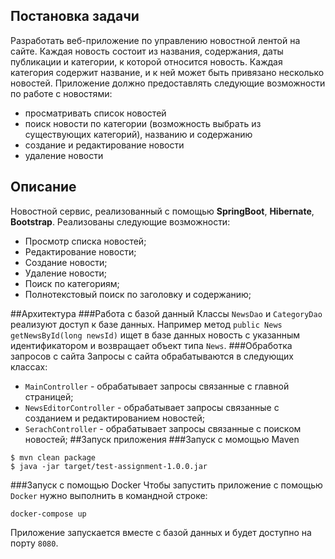 ## Постановка задачи
Разработать веб-приложение по управлению новостной лентой на сайте. 
Каждая новость состоит из названия, содержания, даты публикации и категории, к которой относится новость. 
Каждая категория содержит название, и к ней может быть привязано несколько новостей. 
Приложение должно предоставлять следующие возможности по работе с новостями: 
- просматривать список новостей 
- поиск новости по категории (возможность выбрать из существующих категорий), названию и содержанию 
- создание и редактирование новости 
- удаление новости 
## Описание
Новостной сервис, реализованный с помощью **SpringBoot**, **Hibernate**, **Bootstrap**.
Реализованы следующие возможности:
- Просмотр списка новостей;
- Редактирование новости;
- Создание новости;
- Удаление новости;
- Поиск по категориям;
- Полнотекстовый поиск по заголовку и содержанию;

##Архитектура
###Работа с базой данный
Классы `NewsDao` и `CategoryDao` реализуют доступ к базе данных. Например метод `public News getNewsById(long newsId)` ищет в базе 
данных новость с указанным идентификатором и возвращает объект типа `News`.
###Обработка запросов с сайта
Запросы с сайта обрабатываются в следующих классах:
 - `MainController` - обрабатывает запросы связанные с главной страницей;
 - `NewsEditorController` - обрабатывает запросы связанные с созданием и редактированием новостей;
 - `SerachController` - обрабатывает запросы связанные с поиском новостей;
##Запуск приложения
###Запуск с момощью Maven
```
$ mvn clean package
$ java -jar target/test-assignment-1.0.0.jar
```
###Запуск с помощью Docker
Чтобы запустить приложение с помощью `Docker` нужно выполнить в командной строке:
~~~
docker-compose up
~~~
Приложение запускается вместе с базой данных и будет доступно на порту `8080`.


